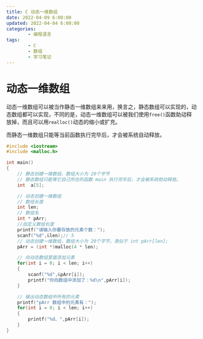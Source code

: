 ```yaml
---
title: C 动态一维数组
date: 2022-04-09 6:00:00
updated: 2022-04-04 6:00:00
categories:
        - 编程语言
tags:
        - C
        - 数组
        - 学习笔记
---
```


# 动态一维数组

动态一维数组可以被当作静态一维数组来来用，换言之，静态数组可以实现的，动态数组都可以实现，不同的是，动态一维数组可以被我们使用`free()`函数助动释放掉，而且可以用`realloc()`动态的缩小或扩充。

而静态一维数组只能等当前函数执行完毕后，才会被系统自动释放。

```c
#include <iostream>
#include <malloc.h>

int main()
{
    // 静态创建一维数组，数组大小为 20个字节
    // 静态数组只能等它自己所在的函数 main 执行完毕后，才会被系统助动释放。
    int  a[5];

    // 动态创建一维数组
    // 数组长度
    int len;
    // 数组名
    int * pArr;
    //自定义数组长度
    printf("请输入你要存放的元素个数：");
    scanf("%d",&len);// 5
    // 动态创建一维数组，数组大小为 20个字节，类似于 int pArr[len];
    pArr = (int *)malloc(4 * len);

    // 向动态数组里面添加元素
    for(int i = 0; i < len; i++)
    {
        scanf("%d",&pArr[i]);
        printf("你向数组中添加了：%d\n",pArr[i]);
    }

    // 输出动态数组中所有的元素
    printf("pArr 数组中的元素有：");
    for(int i = 0; i < len; i++)
    {
        printf("%d、",pArr[i]);
    }
}

```
